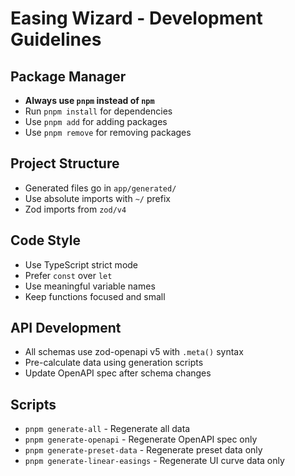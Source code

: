# Easing Wizard - Development Guidelines

## Package Manager
- **Always use `pnpm` instead of `npm`**
- Run `pnpm install` for dependencies
- Use `pnpm add` for adding packages
- Use `pnpm remove` for removing packages

## Project Structure
- Generated files go in `app/generated/`
- Use absolute imports with `~/` prefix
- Zod imports from `zod/v4`

## Code Style
- Use TypeScript strict mode
- Prefer `const` over `let`
- Use meaningful variable names
- Keep functions focused and small

## API Development
- All schemas use zod-openapi v5 with `.meta()` syntax
- Pre-calculate data using generation scripts
- Update OpenAPI spec after schema changes

## Scripts
- `pnpm generate-all` - Regenerate all data
- `pnpm generate-openapi` - Regenerate OpenAPI spec only
- `pnpm generate-preset-data` - Regenerate preset data only
- `pnpm generate-linear-easings` - Regenerate UI curve data only
